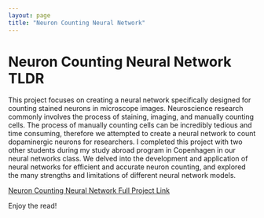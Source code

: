 ```yaml
---
layout: page
title: "Neuron Counting Neural Network"
---
```


# Neuron Counting Neural Network TLDR

This project focuses on creating a neural network specifically designed for counting stained neurons in microscope images. Neuroscience research commonly involves the process of staining, imaging, and manually counting cells. The process of manually counting cells can be incredibly tedious and time consuming, therefore we attempted to create a neural network to count dopaminergic neurons for researchers. I completed this project with two other students during my study abroad program in Copenhagen in our neural networks class. We delved into the development and application of neural networks for efficient and accurate neuron counting, and explored the many strengths and limitations of different neural network models.

[Neuron Counting Neural Network Full Project Link](https://medium.com/@jgb2162/neuron-counting-neural-network-c2340391d756)

Enjoy the read!
